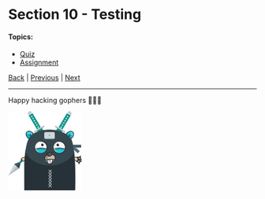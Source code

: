 # Section 10 - Testing

#### Topics:

- [Quiz](https://github.com/steevehook/udemy-go101/blob/master/section_10-testing/quiz)
- [Assignment](https://github.com/steevehook/udemy-go101/blob/master/section_10-testing/assignment)

[Back](https://github.com/steevehook/udemy-go101) |
[Previous](https://github.com/steevehook/udemy-go101/blob/master/section_9-refactor-notes-cli-app) |
[Next](https://github.com/steevehook/udemy-go101/blob/master/section_11-testing-notes-cli-app)

---

Happy hacking gophers 🚀🚀🚀

<img src="https://github.com/steevehook/udemy-go101/raw/master/udemy-go101.svg?sanitize=true" width="150px"/>
